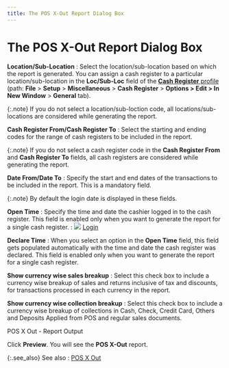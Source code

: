```yaml
---
title: The POS X-Out Report Dialog Box
---
```


# The POS X-Out Report Dialog Box


**Location/Sub-Location**
: Select the location/sub-location based on which  the report is generated. You can assign a cash register to a particular  location/sub-location in the **Loc/Sub-Loc** field of the [**Cash Register** profile]({{site.pos_baseurl}}/pos-setup/cash-registers/setup/profile/the_cash_register_profilepos_set_up.html) (path: **File** > **Setup**  > **Miscellaneous** > **Cash Register** > **Options 
 &gt; Edit &gt; In New Window** > **General**  tab).


{:.note}
If you do not select a location/sub-loction code, all  locations/sub-locations are considered while generating the report.


**Cash Register From/Cash Register To**
: Select the starting and ending codes for the range  of cash registers to be included in the report.


{:.note}
If you do not select a cash register code in the **Cash Register From** and **Cash 
 Register To** fields, all cash registers are considered while generating  the report.


**Date From/Date To**
: Specify the start and end dates of the transactions  to be included in the report. This is a mandatory field.


{:.note}
By default the login date is displayed in these fields.


**Open Time**
: Specify the time and date the cashier logged in  to the cash register. This field is enabled only when you want to generate  the report for a single cash register.
: ![]({{site.pos_baseurl}}/img/lens.gif) [Login]({{site.pos_baseurl}}/using-cash-registers/log_in_pos_cash_registers_browser_option.html)


**Declare Time**
: When you select an option in the **Open 
 Time** field, this field gets populated automatically with the time  and date the cash register was declared. This field is enabled only when  you want to generate the report for a single cash register.


**Show currency wise sales breakup**
: Select this check box to include a currency wise  breakup of sales and returns inclusive of tax and discounts, for transactions  processed in each currency in the report.


**Show currency wise collection breakup**
: Select this check box to include a currency wise  breakup of collections in Cash, Check, Credit Card, Others and Deposits  Applied from POS and regular sales documents.


POS X Out - Report Output


Click **Preview**. You will see  the **POS X-Out** report.


{:.see_also}
See also
: [POS X Out]({{site.pos_baseurl}}/point-of-sale-reports/pos-x-out-report/pos_x_out_pos.html)
